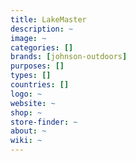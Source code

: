 ```yaml
---
title: LakeMaster
description: ~
image: ~
categories: []
brands: [johnson-outdoors]
purposes: []
types: []
countries: []
logo: ~
website: ~
shop: ~
store-finder: ~
about: ~
wiki: ~
---
```

